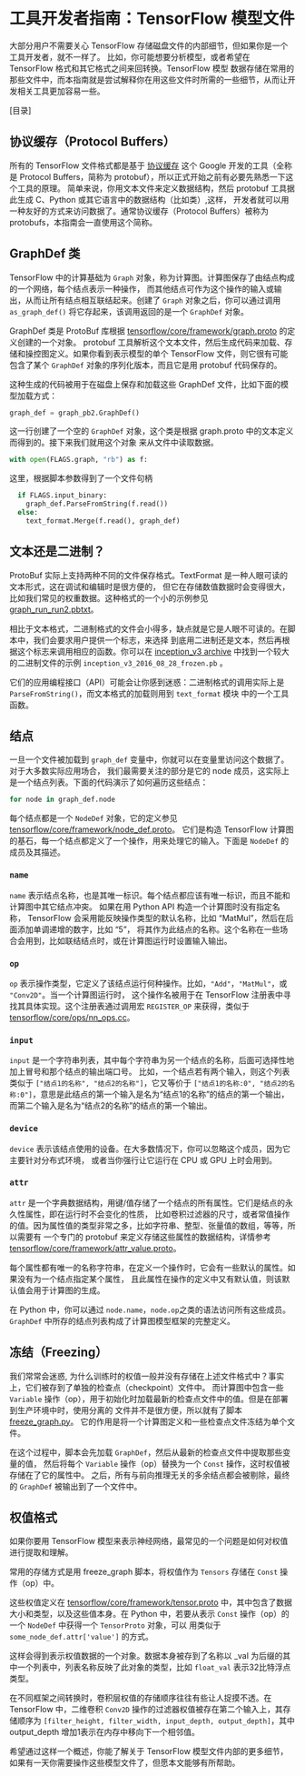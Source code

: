 # 工具开发者指南：TensorFlow 模型文件

大部分用户不需要关心 TensorFlow 存储磁盘文件的内部细节，但如果你是一个工具开发者，就不一样了。
比如，你可能想要分析模型，或者希望在 TensorFlow 格式和其它格式之间来回转换。TensorFlow 模型
数据存储在常用的那些文件中，而本指南就是尝试解释你在用这些文件时所需的一些细节，从而让开发相关工具更加容易一些。

[目录]

## 协议缓存（Protocol Buffers）

所有的 TensorFlow 文件格式都是基于 [协议缓存](https://developers.google.com/protocol-buffers/?hl=en) 
这个 Google 开发的工具（全称是 Protocol Buffers，简称为 protobuf），所以正式开始之前有必要先熟悉一下这个工具的原理。
简单来说，你用文本文件来定义数据结构，然后 protobuf 工具据此生成 C、Python 或其它语言中的数据结构（比如类）,这样，
开发者就可以用一种友好的方式来访问数据了。通常协议缓存（Protocol Buffers）被称为 protobufs，本指南会一直使用这个简称。

## GraphDef 类

TensorFlow 中的计算基础为 `Graph` 对象，称为计算图。计算图保存了由结点构成的一个网络，每个结点表示一种操作，
而其他结点可作为这个操作的输入或输出，从而让所有结点相互联结起来。创建了 `Graph` 对象之后，你可以通过调用 `as_graph_def()`
将它存起来，该调用返回的是一个 `GraphDef` 对象。

GraphDef 类是 ProtoBuf 库根据 [tensorflow/core/framework/graph.proto](https://github.com/tensorflow/tensorflow/blob/master/tensorflow/core/framework/graph.proto) 的定义创建的一个对象。
protobuf 工具解析这个文本文件，然后生成代码来加载、存储和操控图定义。如果你看到表示模型的单个 TensorFlow 文件，则它很有可能
包含了某个 `GraphDef` 对象的序列化版本，而且它是用 protobuf 代码保存的。

这种生成的代码被用于在磁盘上保存和加载这些 GraphDef 文件，比如下面的模型加载方式：

```python
graph_def = graph_pb2.GraphDef()
```

这一行创建了一个空的 `GraphDef` 对象，这个类是根据 graph.proto 中的文本定义而得到的。接下来我们就用这个对象
来从文件中读取数据。

```python
with open(FLAGS.graph, "rb") as f:
```

这里，根据脚本参数得到了一个文件句柄

```python
  if FLAGS.input_binary:
    graph_def.ParseFromString(f.read())
  else:
    text_format.Merge(f.read(), graph_def)
```

## 文本还是二进制？

ProtoBuf 实际上支持两种不同的文件保存格式。TextFormat 是一种人眼可读的文本形式，这在调试和编辑时是很方便的，
但它在存储数值数据时会变得很大，比如我们常见的权重数据。这种格式的一个小的示例参见 [graph_run_run2.pbtxt](https://github.com/tensorflow/tensorboard/blob/master/tensorboard/demo/data/graph_run_run2.pbtxt)。

相比于文本格式，二进制格式的文件会小得多，缺点就是它是人眼不可读的。在脚本中，我们会要求用户提供一个标志，来选择
到底用二进制还是文本，然后再根据这个标志来调用相应的函数。你可以在 [inception_v3 archive](https://storage.googleapis.com/download.tensorflow.org/models/inception_v3_2016_08_28_frozen.pb.tar.gz) 
中找到一个较大的二进制文件的示例 `inception_v3_2016_08_28_frozen.pb` 。

它们的应用编程接口（API）可能会让你感到迷惑：二进制格式的调用实际上是 `ParseFromString()`，而文本格式的加载则用到 `text_format` 模块
中的一个工具函数。

## 结点

一旦一个文件被加载到 `graph_def` 变量中，你就可以在变量里访问这个数据了。对于大多数实际应用场合，
我们最需要关注的部分是它的 node 成员，这实际上是一个结点列表。下面的代码演示了如何遍历这些结点：

```python
for node in graph_def.node
```

每个结点都是一个 `NodeDef` 对象，它的定义参见 [tensorflow/core/framework/node_def.proto](https://github.com/tensorflow/tensorflow/blob/master/tensorflow/core/framework/node_def.proto)。
它们是构造 TensorFlow 计算图的基石，每一个结点都定义了一个操作，用来处理它的输入。下面是 `NodeDef` 的成员及其描述。

### `name`

`name` 表示结点名称，也是其唯一标识。每个结点都应该有唯一标识，而且不能和计算图中其它结点冲突。
如果在用 Python API 构造一个计算图时没有指定名称，
TensorFlow 会采用能反映操作类型的默认名称，比如 “MatMul”，然后在后面添加单调递增的数字，比如 “5”，
将其作为此结点的名称。这个名称在一些场合会用到，比如联结结点时，或在计算图运行时设置输入输出。

### `op`

`op` 表示操作类型，它定义了该结点运行何种操作。比如，`"Add"`，`"MatMul"`，或 `"Conv2D"`。当一个计算图运行时，
这个操作名被用于在 TensorFlow 注册表中寻找其具体实现。这个注册表通过调用宏 `REGISTER_OP` 来获得，类似于 
[tensorflow/core/ops/nn_ops.cc](https://github.com/tensorflow/tensorflow/blob/master/tensorflow/core/ops/nn_ops.cc)。


### `input`

`input` 是一个字符串列表，其中每个字符串为另一个结点的名称，后面可选择性地加上冒号和那个结点的输出端口号。
比如，一个结点若有两个输入，则这个列表类似于 `["结点1的名称", "结点2的名称"]`，它又等价于
 `["结点1的名称:0", "结点2的名称:0"]`，意思是此结点的第一个输入是名为“结点1的名称”的结点的第一个输出，
而第二个输入是名为“结点2的名称”的结点的第一个输出。

### `device`

`device` 表示该结点使用的设备。在大多数情况下，你可以忽略这个成员，因为它主要针对分布式环境，
或者当你强行让它运行在 CPU 或 GPU 上时会用到。

### `attr`

`attr` 是一个字典数据结构，用键/值存储了一个结点的所有属性。它们是结点的永久性属性，即在运行时不会变化的性质，
比如卷积过滤器的尺寸，或者常值操作的值。因为属性值的类型非常之多，比如字符串、整型、张量值的数组，等等，所以需要有
一个专门的 protobuf 来定义存储这些属性的数据结构，详情参考 [tensorflow/core/framework/attr_value.proto](https://github.com/tensorflow/tensorflow/blob/master/tensorflow/core/framework/attr_value.proto)。

每个属性都有唯一的名称字符串，在定义一个操作时，它会有一些默认的属性。如果没有为一个结点指定某个属性，
且此属性在操作的定义中又有默认值，则该默认值会用于计算图的生成。

在 Python 中，你可以通过 `node.name`，`node.op`之类的语法访问所有这些成员。
`GraphDef` 中所存的结点列表构成了计算图模型框架的完整定义。

## 冻结（Freezing）

我们常常会迷惑, 为什么训练时的权值一般并没有存储在上述文件格式中？事实上，它们被存到了单独的检查点（checkpoint）文件中。
而计算图中包含一些 `Variable` 操作（op），用于初始化时加载最新的检查点文件中的值。但是在部署到生产环境中时，使用分离的
文件并不是很方便，所以就有了脚本 [freeze_graph.py](https://github.com/tensorflow/tensorflow/blob/master/tensorflow/python/tools/freeze_graph.py)。
它的作用是将一个计算图定义和一些检查点文件冻结为单个文件。

在这个过程中，脚本会先加载 `GraphDef`，然后从最新的检查点文件中提取那些变量的值，
然后将每个 `Variable` 操作（op）替换为一个 `Const` 操作，这时权值被存储在了它的属性中。
之后，所有与前向推理无关的多余结点都会被剔除，最终的 `GraphDef` 被输出到了一个文件中。


## 权值格式

如果你要用 TensorFlow 模型来表示神经网络，最常见的一个问题是如何对权值进行提取和理解。

常用的存储方式是用 freeze_graph 脚本，将权值作为 `Tensors` 存储在 `Const` 操作（op）中。

这些权值定义在 [tensorflow/core/framework/tensor.proto](https://github.com/tensorflow/tensorflow/blob/master/tensorflow/core/framework/tensor.proto)
中，其中包含了数据大小和类型，以及这些值本身。在 Python 中，若要从表示 `Const` 操作（op）的一个 `NodeDef` 中获得一个 `TensorProto` 对象，可以
用类似于 `some_node_def.attr['value']` 的方式。

这样会得到表示权值数据的一个对象。数据本身被存到了名称以 \_val 为后缀的其中一个列表中，列表名称反映了此对象的类型，比如 `float_val` 表示32比特浮点类型。

在不同框架之间转换时，卷积层权值的存储顺序往往有些让人捉摸不透。在 TensorFlow 中，二维卷积 `Conv2D` 操作的过滤器权值被存在第二个输入上，其存储顺序为
`[filter_height, filter_width, input_depth, output_depth]`，其中 output_depth 增加1表示在内存中移向下一个相邻值。


希望通过这样一个概述，你能了解关于 TensorFlow 模型文件内部的更多细节，如果有一天你需要操作这些模型文件了，但愿本文能够有所帮助。
